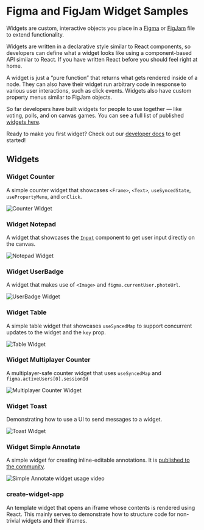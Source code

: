 # Figma and FigJam Widget Samples

Widgets are custom, interactive objects you place in a [Figma](https://figma.com) or [FigJam](https://figma.com/figjam) file to extend functionality.

Widgets are written in a declarative style similar to React components, so developers can define what a widget looks like using a component-based API similar to React. If you have written React before you should feel right at home.

A widget is just a “pure function” that returns what gets rendered inside of a node. They can also have their widget run arbitrary code in response to various user interactions, such as click events. Widgets also have custom property menus similar to FigJam objects.

So far developers have built widgets for people to use together — like voting, polls, and on canvas games. You can see a full list of published [widgets here](https://www.figma.com/community/widgets/widgets).

Ready to make you first widget? Check out our [developer docs](https://www.figma.com/widget-docs) to get started!

## Widgets

### Widget Counter

A simple counter widget that showcases `<Frame>`, `<Text>`, `useSyncedState`, `usePropertyMenu`, and `onClick`.

![Counter Widget](https://user-images.githubusercontent.com/610102/137216292-d442a0b3-34cd-4e27-ac1d-f633af7b8322.png)

### Widget Notepad

A widget that showcases the [`Input`](https://www.figma.com/widget-docs/api/component-Input/) component to get user input directly on the canvas.

![Notepad Widget](https://user-images.githubusercontent.com/97200987/176713532-b80d0221-fc01-4bbc-bb5d-0a152bf127d2.png)

### Widget UserBadge

A widget that makes use of `<Image>` and `figma.currentUser.photoUrl`.

![UserBadge Widget](https://user-images.githubusercontent.com/610102/137217761-6c8918f0-de99-4f60-9404-eb31e738017d.png)

### Widget Table

A simple table widget that showcases `useSyncedMap` to support concurrent updates to the widget and the `key` prop.

![Table Widget](https://user-images.githubusercontent.com/97200987/176718468-40da80cb-2258-4548-b6aa-01e3d163ff03.png)

### Widget Multiplayer Counter

A multiplayer-safe counter widget that uses `useSyncedMap` and `figma.activeUsers[0].sessionId`

![Multiplayer Counter Widget](https://user-images.githubusercontent.com/610102/137217397-4e15c6f2-e33c-424f-93b3-e8a7ac743957.png)

### Widget Toast

Demonstrating how to use a UI to send messages to a widget.

![Toast Widget](https://user-images.githubusercontent.com/97200987/176731176-c317be3b-14c1-4a8b-819b-4f08001ac282.png)

### Widget Simple Annotate

A simple widget for creating inline-editable annotations. It is [published to the community](https://www.figma.com/community/widget/1121551206624878752/Simple-Annotate).

![Simple Annotate widget usage video](WidgetSimpleAnnotate/WidgetSimpleAnnotate.gif)

### create-widget-app

An template widget that opens an iframe whose contents is rendered using React. This mainly serves to demonstrate how to structure code for non-trivial widgets and their iframes.
